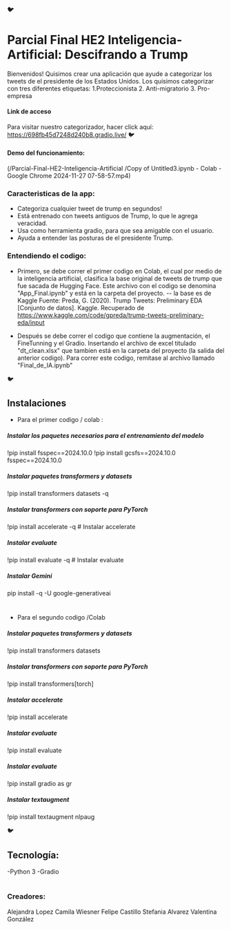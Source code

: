#### 🐦
# Parcial Final HE2 Inteligencia-Artificial: Descifrando a Trump

Bienvenidos! Quisimos crear una aplicación que ayude a categorizar los tweets de el presidente de los Estados Unidos. Los quisimos categorizar con tres diferentes etiquetas: 1.Proteccionista 2. Anti-migratorio 3. Pro-empresa
#### Link de acceso
Para visitar nuestro categorizador, hacer click aquí:  https://698fb45d7248d240b8.gradio.live/
🐦
#### Demo del funcionamiento:
(/Parcial-Final-HE2-Inteligencia-Artificial
/Copy of Untitled3.ipynb - Colab - Google Chrome 2024-11-27 07-58-57.mp4)
 ### Caracteristicas de la app:
- Categoriza cualquier tweet de trump en segundos!
- Está entrenado con tweets antiguos de Trump, lo que le agrega veracidad.
- Usa como herramienta gradio, para que sea amigable con el usuario.
- Ayuda a entender las posturas de el presidente Trump.
### Entendiendo el codigo: 
- Primero, se debe correr el primer codigo en Colab, el cual por medio de la inteligencia artificial, clasifica la base original de tweets de trump que fue sacada de Hugging Face. Este archivo con el codigo se denomina "App_Final.ipynb" y está en la carpeta del proyecto.
 -- la base es de Kaggle Fuente: Preda, G. (2020). Trump Tweets: Preliminary EDA [Conjunto de datos]. Kaggle. Recuperado de https://www.kaggle.com/code/gpreda/trump-tweets-preliminary-eda/input

- Después se debe correr el codigo que contiene la augmentación, el FineTunning y el Gradio. Insertando el archivo de excel titulado "dt_clean.xlsx" que tambíen está en la carpeta del proyecto (la salida del anterior codigo). Para correr este codigo, remitase al archivo llamado "Final_de_IA.ipynb"

🐦
## Instalaciones
- Para el primer codigo / colab :
##### Instalar los paquetes necesarios para el entrenamiento del modelo
!pip install fsspec==2024.10.0
!pip install gcsfs==2024.10.0 fsspec==2024.10.0
##### Instalar paquetes transformers y datasets
!pip install transformers datasets -q 
##### Instalar transformers con soporte para PyTorch
!pip install accelerate -q # Instalar accelerate
##### Instalar evaluate
!pip install evaluate -q  # Instalar evaluate
##### Instalar Gemini
pip install -q -U google-generativeai
# 
- Para el segundo codigo /Colab
##### Instalar paquetes transformers y datasets
!pip install transformers datasets  
##### Instalar transformers con soporte para PyTorch
!pip install transformers[torch]  
##### Instalar accelerate
!pip install accelerate  
##### Instalar evaluate
!pip install evaluate 
##### Instalar evaluate
!pip install gradio as gr
##### Instalar textaugment
!pip install textaugment nlpaug

🐦
## Tecnología:
-Python 3 
-Gradio

# 
### Creadores: 
Alejandra Lopez
Camila Wiesner
Felipe Castillo
Stefania Alvarez
Valentina González

